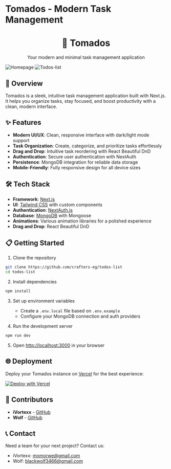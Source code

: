 # Tomados - Modern Task Management

<div align="center">
  <h1>📝 Tomados</h1>
  <p>Your modern and minimal task management application</p>
</div>

![Homepage](https://github.com/user-attachments/assets/956bd2bc-1af3-46b3-84e3-0b37ed4ba554)
![Todos-list](https://github.com/user-attachments/assets/8d1cf32e-604a-4aa9-a4ee-0d30db956014)

## 🚀 Overview

Tomados is a sleek, intuitive task management application built with Next.js. It helps you organize tasks, stay focused, and boost productivity with a clean, modern interface.

## ✨ Features

- **Modern UI/UX**: Clean, responsive interface with dark/light mode support
- **Task Organization**: Create, categorize, and prioritize tasks effortlessly
- **Drag and Drop**: Intuitive task reordering with React Beautiful DnD
- **Authentication**: Secure user authentication with NextAuth
- **Persistence**: MongoDB integration for reliable data storage
- **Mobile-Friendly**: Fully responsive design for all device sizes

## 🛠️ Tech Stack

- **Framework**: [Next.js](https://nextjs.org/)
- **UI**: [Tailwind CSS](https://tailwindcss.com/) with custom components
- **Authentication**: [NextAuth.js](https://next-auth.js.org/)
- **Database**: [MongoDB](https://www.mongodb.com/) with Mongoose
- **Animations**: Various animation libraries for a polished experience
- **Drag and Drop**: React Beautiful DnD

## 📋 Getting Started

1. Clone the repository
```bash
git clone https://github.com/crafters-eg/todos-list
cd todos-list
```

2. Install dependencies
```bash
npm install
```

3. Set up environment variables
   - Create a `.env.local` file based on `.env.example`
   - Configure your MongoDB connection and auth providers

4. Run the development server
```bash
npm run dev
```

5. Open [http://localhost:3000](http://localhost:3000) in your browser

## 🌐 Deployment

Deploy your Tomados instance on [Vercel](https://vercel.com) for the best experience:

[![Deploy with Vercel](https://vercel.com/button)](https://vercel.com/new/clone?repository-url=https%3A%2F%2Fgithub.com%2Fiyousefosama%2Ftodos-list)

## 🤝 Contributors

- **iVortexx** - [GitHub](https://github.com/iVortexx)
- **Wolf** - [GitHub](https://github.com/iyousefosama)

## 📞 Contact

Need a team for your next project? Contact us:

- iVortexx: momorwe@gmail.com
- Wolf: blackwolf3466@gmail.com

